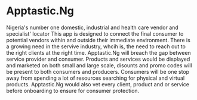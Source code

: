 # Apptastic.Ng
Nigeria's number one domestic, industrial and health care vendor and specialist' locator
This app is designed to connect the final consumer to potential vendors within and outside their immediate environment. 
There is a growing need in the servive industry, whcih is, the need to reach out to the right clients at the right time. Apptastic.Ng will breach the gap between service 
provider and consumer. Products and services would be displayed and marketed on both small and large scale, disounts and promo codes will be present to both consumers and producers.
Consumers will be one stop away from spending a lot of resources searching for physical and virtual products. Apptastic.Ng would also vet every client, product and or service
before onboarding to ensure for consumer protection.
